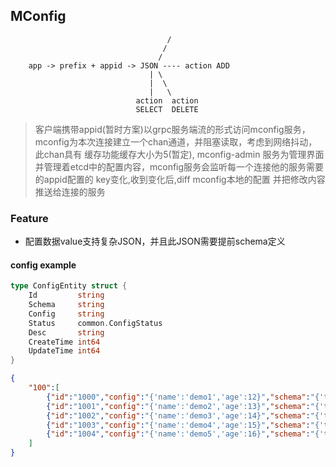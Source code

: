 ## MConfig

```				    action UPDATE
                                   / 
                                  /
                                 /
    app -> prefix + appid -> JSON ---- action ADD
                               | \
                               |  \
                               |   \
                            action  action
                            SELECT  DELETE
```

>客户端携带appid(暂时方案)以grpc服务端流的形式访问mconfig服务，mconfig为本次连接建立一个chan通道，并阻塞读取，考虑到网络抖动，此chan具有
 缓存功能缓存大小为5(暂定), mconfig-admin 服务为管理界面 并管理着etcd中的配置内容，mconfig服务会监听每一个连接他的服务需要的appid配置的
 key变化,收到变化后,diff mconfig本地的配置 并把修改内容推送给连接的服务

### Feature

 * 配置数据value支持复杂JSON，并且此JSON需要提前schema定义
 
 
#### config example

```go
type ConfigEntity struct {
	Id         string
	Schema     string
	Config     string
	Status     common.ConfigStatus
	Desc       string
	CreateTime int64
	UpdateTime int64
}
```
```json
{
    "100":[
        {"id":"1000","config":"{'name':'demo1','age':12}","schema":"{'type': 'object','properties':{'name':{'type':'string'},'age':{'type':'integer'}}}","create_time":1604249335,"update_time":1604249335,"desc":"test","status":0},
        {"id":"1001","config":"{'name':'demo2','age':13}","schema":"{'type': 'object','properties':{'name':{'type':'string'},'age':{'type':'integer'}}}","create_time":1604249335,"update_time":1604249335,"desc":"test","status":0},
        {"id":"1002","config":"{'name':'demo3','age':14}","schema":"{'type': 'object','properties':{'name':{'type':'string'},'age':{'type':'integer'}}}","create_time":1604249335,"update_time":1604249335,"desc":"test","status":0},
        {"id":"1003","config":"{'name':'demo4','age':15}","schema":"{'type': 'object','properties':{'name':{'type':'string'},'age':{'type':'integer'}}}","create_time":1604249335,"update_time":1604249335,"desc":"test","status":0},
        {"id":"1004","config":"{'name':'demo5','age':16}","schema":"{'type': 'object','properties':{'name':{'type':'string'},'age':{'type':'integer'}}}","create_time":1604249335,"update_time":1604249335,"desc":"test","status":0}
    ]
}
```
